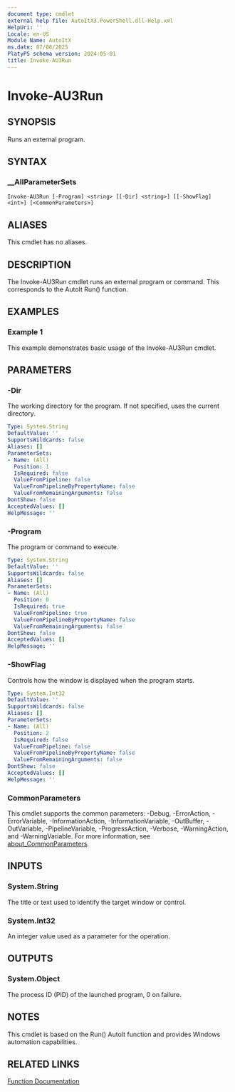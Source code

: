 ```yaml
---
document type: cmdlet
external help file: AutoItX3.PowerShell.dll-Help.xml
HelpUri: ''
Locale: en-US
Module Name: AutoItX
ms.date: 07/08/2025
PlatyPS schema version: 2024-05-01
title: Invoke-AU3Run
---
```


# Invoke-AU3Run

## SYNOPSIS

Runs an external program.

## SYNTAX

### __AllParameterSets

```
Invoke-AU3Run [-Program] <string> [[-Dir] <string>] [[-ShowFlag] <int>] [<CommonParameters>]
```

## ALIASES

This cmdlet has no aliases.

## DESCRIPTION

The Invoke-AU3Run cmdlet runs an external program or command. This corresponds to the AutoIt Run() function.

## EXAMPLES

### Example 1

This example demonstrates basic usage of the Invoke-AU3Run cmdlet.

## PARAMETERS

### -Dir

The working directory for the program. If not specified, uses the current directory.

```yaml
Type: System.String
DefaultValue: ''
SupportsWildcards: false
Aliases: []
ParameterSets:
- Name: (All)
  Position: 1
  IsRequired: false
  ValueFromPipeline: false
  ValueFromPipelineByPropertyName: false
  ValueFromRemainingArguments: false
DontShow: false
AcceptedValues: []
HelpMessage: ''
```

### -Program

The program or command to execute.

```yaml
Type: System.String
DefaultValue: ''
SupportsWildcards: false
Aliases: []
ParameterSets:
- Name: (All)
  Position: 0
  IsRequired: true
  ValueFromPipeline: true
  ValueFromPipelineByPropertyName: false
  ValueFromRemainingArguments: false
DontShow: false
AcceptedValues: []
HelpMessage: ''
```

### -ShowFlag

Controls how the window is displayed when the program starts.

```yaml
Type: System.Int32
DefaultValue: ''
SupportsWildcards: false
Aliases: []
ParameterSets:
- Name: (All)
  Position: 2
  IsRequired: false
  ValueFromPipeline: false
  ValueFromPipelineByPropertyName: false
  ValueFromRemainingArguments: false
DontShow: false
AcceptedValues: []
HelpMessage: ''
```

### CommonParameters

This cmdlet supports the common parameters: -Debug, -ErrorAction, -ErrorVariable,
-InformationAction, -InformationVariable, -OutBuffer, -OutVariable, -PipelineVariable,
-ProgressAction, -Verbose, -WarningAction, and -WarningVariable. For more information, see
[about_CommonParameters](https://go.microsoft.com/fwlink/?LinkID=113216).

## INPUTS

### System.String

The title or text used to identify the target window or control.

### System.Int32

An integer value used as a parameter for the operation.

## OUTPUTS

### System.Object

The process ID (PID) of the launched program, 0 on failure.

## NOTES

This cmdlet is based on the Run() AutoIt function and provides Windows automation capabilities.

## RELATED LINKS

[Function Documentation](https://www.autoitscript.com/autoit3/docs/functions/Run.htm)
